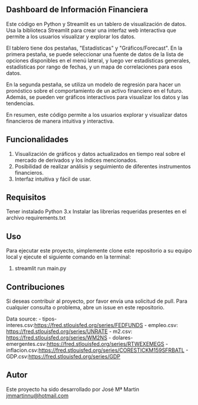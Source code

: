 ## Dashboard de Información Financiera
Este código en Python y Streamlit es un tablero de visualización de datos. Usa la biblioteca Streamlit para crear una interfaz web interactiva que permite a los usuarios visualizar y explorar los datos.

El tablero tiene dos pestañas, "Estadísticas" y "Gráficos/Forecast". En la primera pestaña, se puede seleccionar una fuente de datos de la lista de opciones disponibles en el menú lateral, y luego ver estadísticas generales, estadísticas por rango de fechas, y un mapa de correlaciones para esos datos.

En la segunda pestaña, se utiliza un modelo de regresión para hacer un pronóstico sobre el comportamiento de un activo financiero en el futuro. Además, se pueden ver gráficos interactivos para visualizar los datos y las tendencias.

En resumen, este código permite a los usuarios explorar y visualizar datos financieros de manera intuitiva y interactiva.

## Funcionalidades
1. Visualización de gráficos y datos actualizados en tiempo real sobre el mercado de derivados y los índices mencionados.
2. Posibilidad de realizar análisis y seguimiento de diferentes instrumentos financieros.
3. Interfaz intuitiva y fácil de usar.

## Requisitos
Tener instalado Python 3.x
Instalar las librerías requeridas presentes en el archivo requirements.txt

## Uso
Para ejecutar este proyecto, simplemente clone este repositorio a su equipo local y ejecute el siguiente comando en la terminal:
1. streamlit run main.py


## Contribuciones
Si deseas contribuir al proyecto, por favor envía una solicitud de pull. Para cualquier consulta o problema, abre un issue en este repositorio.

Data source:
    - tipos-interes.csv:https://fred.stlouisfed.org/series/FEDFUNDS
    - empleo.csv: https://fred.stlouisfed.org/series/UNRATE
    - m2.csv: https://fred.stlouisfed.org/series/WM2NS
    - dolares-emergentes.csv:https://fred.stlouisfed.org/series/RTWEXEMEGS
    - inflacion.csv:https://fred.stlouisfed.org/series/CORESTICKM159SFRBATL
    - GDP.csv:https://fred.stlouisfed.org/series/GDP

## Autor
Este proyecto ha sido desarrollado por José Mª Martin jmmartinnu@hotmail.com